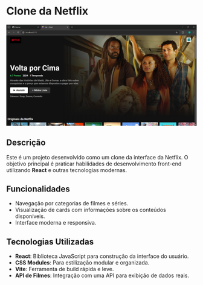 # Clone da Netflix

![Clone da Netflix](https://github.com/Gabriell-Santos/Interface_Netflix/blob/master/Vite%20%2B%20React%20-%20Google%20Chrome%2013_01_2025%2009_54_33.png)

## Descrição
Este é um projeto desenvolvido como um clone da interface da Netflix. O objetivo principal é praticar habilidades de desenvolvimento front-end utilizando **React** e outras tecnologias modernas. 

## Funcionalidades
- Navegação por categorias de filmes e séries.
- Visualização de cards com informações sobre os conteúdos disponíveis.
- Interface moderna e responsiva.

## Tecnologias Utilizadas
- **React**: Biblioteca JavaScript para construção da interface do usuário.
- **CSS Modules**: Para estilização modular e organizada.
- **Vite**: Ferramenta de build rápida e leve.
- **API de Filmes**: Integração com uma API para exibição de dados reais.
